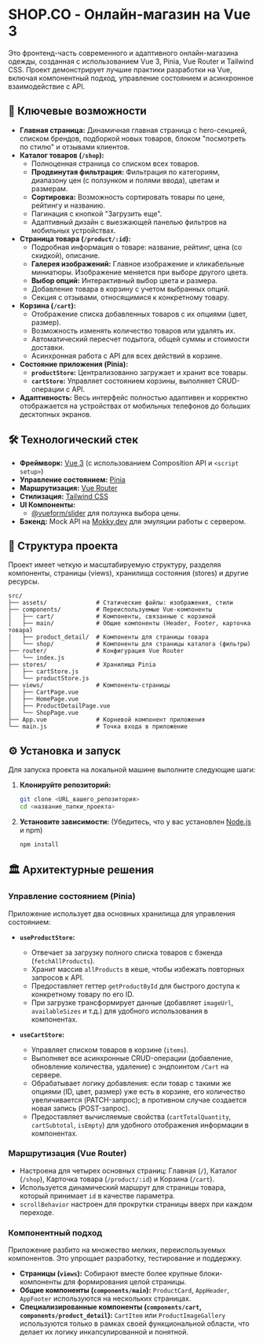 # SHOP.CO - Онлайн-магазин на Vue 3

Это фронтенд-часть современного и адаптивного онлайн-магазина одежды, созданная с использованием Vue 3, Pinia, Vue Router и Tailwind CSS. Проект демонстрирует лучшие практики разработки на Vue, включая компонентный подход, управление состоянием и асинхронное взаимодействие с API.

## 🚀 Ключевые возможности

- **Главная страница:** Динамичная главная страница с hero-секцией, списком брендов, подборкой новых товаров, блоком "посмотреть по стилю" и отзывами клиентов.
- **Каталог товаров (`/shop`):**
  - Полноценная страница со списком всех товаров.
  - **Продвинутая фильтрация:** Фильтрация по категориям, диапазону цен (с ползунком и полями ввода), цветам и размерам.
  - **Сортировка:** Возможность сортировать товары по цене, рейтингу и названию.
  - Пагинация с кнопкой "Загрузить еще".
  - Адаптивный дизайн с выезжающей панелью фильтров на мобильных устройствах.
- **Страница товара (`/product/:id`):**
  - Подробная информация о товаре: название, рейтинг, цена (со скидкой), описание.
  - **Галерея изображений:** Главное изображение и кликабельные миниатюры. Изображение меняется при выборе другого цвета.
  - **Выбор опций:** Интерактивный выбор цвета и размера.
  - Добавление товара в корзину с учетом выбранных опций.
  - Секция с отзывами, относящимися к конкретному товару.
- **Корзина (`/cart`):**
  - Отображение списка добавленных товаров с их опциями (цвет, размер).
  - Возможность изменять количество товаров или удалять их.
  - Автоматический пересчет подытога, общей суммы и стоимости доставки.
  - Асинхронная работа с API для всех действий в корзине.
- **Состояние приложения (Pinia):**
  - **`productStore`:** Централизованно загружает и хранит все товары.
  - **`cartStore`:** Управляет состоянием корзины, выполняет CRUD-операции с API.
- **Адаптивность:** Весь интерфейс полностью адаптивен и корректно отображается на устройствах от мобильных телефонов до больших десктопных экранов.

## 🛠️ Технологический стек

- **Фреймворк:** [Vue 3](https://vuejs.org/) (с использованием Composition API и `<script setup>`)
- **Управление состоянием:** [Pinia](https://pinia.vuejs.org/)
- **Маршрутизация:** [Vue Router](https://router.vuejs.org/)
- **Стилизация:** [Tailwind CSS](https://tailwindcss.com/)
- **UI Компоненты:**
  - [@vueform/slider](https://www.npmjs.com/package/@vueform/slider) для ползунка выбора цены.
- **Бэкенд:** Mock API на [Mokky.dev](https://mokky.dev/) для эмуляции работы с сервером.

## 📁 Структура проекта

Проект имеет четкую и масштабируемую структуру, разделяя компоненты, страницы (views), хранилища состояния (stores) и другие ресурсы.

```
src/
├── assets/              # Статические файлы: изображения, стили
├── components/          # Переиспользуемые Vue-компоненты
│   ├── cart/            # Компоненты, связанные с корзиной
│   ├── main/            # Общие компоненты (Header, Footer, карточка товара)
│   ├── product_detail/  # Компоненты для страницы товара
│   └── shop/            # Компоненты для страницы каталога (фильтры)
├── router/              # Конфигурация Vue Router
│   └── index.js
├── stores/              # Хранилища Pinia
│   ├── cartStore.js
│   └── productStore.js
├── views/               # Компоненты-страницы
│   ├── CartPage.vue
│   ├── HomePage.vue
│   ├── ProductDetailPage.vue
│   └── ShopPage.vue
├── App.vue              # Корневой компонент приложения
└── main.js              # Точка входа в приложение
```

## ⚙️ Установка и запуск

Для запуска проекта на локальной машине выполните следующие шаги:

1.  **Клонируйте репозиторий:**

    ```bash
    git clone <URL_вашего_репозитория>
    cd <название_папки_проекта>
    ```

2.  **Установите зависимости:**
    (Убедитесь, что у вас установлен [Node.js](https://nodejs.org/) и npm)
    ```bash
    npm install
    ```

## 🏛️ Архитектурные решения

### Управление состоянием (Pinia)

Приложение использует два основных хранилища для управления состоянием:

- **`useProductStore`:**

  - Отвечает за загрузку полного списка товаров с бэкенда (`fetchAllProducts`).
  - Хранит массив `allProducts` в кеше, чтобы избежать повторных запросов к API.
  - Предоставляет геттер `getProductById` для быстрого доступа к конкретному товару по его ID.
  - При загрузке трансформирует данные (добавляет `imageUrl`, `availableSizes` и т.д.) для удобного использования в компонентах.

- **`useCartStore`:**
  - Управляет списком товаров в корзине (`items`).
  - Выполняет все асинхронные CRUD-операции (добавление, обновление количества, удаление) с эндпоинтом `/Cart` на сервере.
  - Обрабатывает логику добавления: если товар с такими же опциями (ID, цвет, размер) уже есть в корзине, его количество увеличивается (PATCH-запрос); в противном случае создается новая запись (POST-запрос).
  - Предоставляет вычисляемые свойства (`cartTotalQuantity`, `cartSubtotal`, `isEmpty`) для удобного отображения информации в компонентах.

### Маршрутизация (Vue Router)

- Настроена для четырех основных страниц: Главная (`/`), Каталог (`/shop`), Карточка товара (`/product/:id`) и Корзина (`/cart`).
- Используется динамический маршрут для страницы товара, который принимает `id` в качестве параметра.
- `scrollBehavior` настроен для прокрутки страницы вверх при каждом переходе.

### Компонентный подход

Приложение разбито на множество мелких, переиспользуемых компонентов. Это упрощает разработку, тестирование и поддержку.

- **Страницы (`views`):** Собирают вместе более крупные блоки-компоненты для формирования целой страницы.
- **Общие компоненты (`components/main`):** `ProductCard`, `AppHeader`, `AppFooter` используются на нескольких страницах.
- **Специализированные компоненты (`components/cart`, `components/product_detail`):** `CartItem` или `ProductImageGallery` используются только в рамках своей функциональной области, что делает их логику инкапсулированной и понятной.
